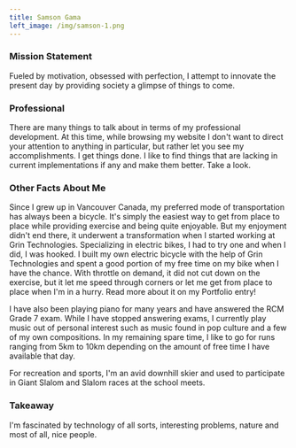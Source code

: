 ```yaml
---
title: Samson Gama
left_image: /img/samson-1.png
---
```


### Mission Statement
Fueled by motivation, obsessed with perfection, I attempt to innovate the present day by providing society a glimpse of things to come.

### Professional

There are many things to talk about in terms of my professional development. At this time, while browsing my website I don't want to direct your attention to anything in particular, but rather let you see my accomplishments. I get things done. I like to find things that are lacking in current implementations if any and make them better. Take a look.

### Other Facts About Me
Since I grew up in Vancouver Canada, my preferred mode of transportation has always been a bicycle. It's simply the easiest way to get from place to place while providing exercise and being quite enjoyable. But my enjoyment didn't end there, it underwent a transformation when I started working at Grin Technologies. Specializing in electric bikes, I had to try one and when I did, I was hooked. I built my own electric bicycle with the help of Grin Technologies and spent a good portion of my free time on my bike when I have the chance. With throttle on demand, it did not cut down on the exercise, but it let me speed through corners or let me get from place to place when I'm in a hurry. Read more about it on my Portfolio entry!

I have also been playing piano for many years and have answered the RCM Grade 7 exam. While I have stopped answering exams, I currently play music out of personal interest such as music found in pop culture and a few of my own compositions. In my remaining spare time, I like to go for runs ranging from 5km to 10km depending on the amount of free time I have available that day.

For recreation and sports, I'm an avid downhill skier and used to participate in Giant Slalom and Slalom races at the school meets.

### Takeaway
I'm fascinated by technology of all sorts, interesting problems, nature and most of all, nice people.